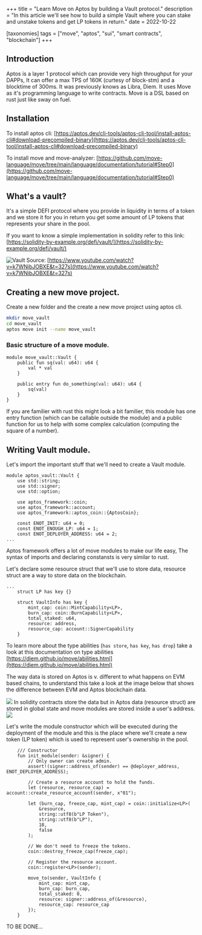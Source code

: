 +++
title = "Learn Move on Aptos by building a Vault protocol."
description = "In this article we'll see how to build a simple Vault where you can stake and unstake tokens and get LP tokens in return."
date = 2022-10-22

[taxonomies]
tags = ["move", "aptos", "sui", "smart contracts", "blockchain"]
+++

## Introduction

Aptos is a layer 1 protocol which can provide very high throughput for your DAPPs, It can offer a max TPS of 160K (curtesy of block-stm) and a blocktime of 300ms. It was previously knows as Libra, Diem. It uses Move as it's programming language to write contracts. Move is a DSL based on rust just like sway on fuel.

## Installation

To install aptos cli: [https://aptos.dev/cli-tools/aptos-cli-tool/install-aptos-cli#download-precompiled-binary](https://aptos.dev/cli-tools/aptos-cli-tool/install-aptos-cli#download-precompiled-binary)

To install move and move-analyzer: [https://github.com/move-language/move/tree/main/language/documentation/tutorial#Step0](https://github.com/move-language/move/tree/main/language/documentation/tutorial#Step0)

## What's a vault?

It's a simple DEFI protocol where you provide in liquidity in terms of a token and we store it for you in return you get some amount of LP tokens that represents your share in the pool.

If you want to know a simple implementation in solidity refer to this link: [https://solidity-by-example.org/defi/vault/](https://solidity-by-example.org/defi/vault/)

![Vault](/2022-10-22-16-08-14.png)
Source: [https://www.youtube.com/watch?v=k7WNibJOBXE&t=327s](https://www.youtube.com/watch?v=k7WNibJOBXE&t=327s)

## Creating a new move project.

Create a new folder and the create a new move project using aptos cli.

```bash
mkdir move_vault
cd move_vault
aptos move init --name move_vault
```

### Basic structure of a move module.

```
module move_vault::Vault {
    public fun sq(val: u64): u64 {
        val * val
    }

    public entry fun do_something(val: u64): u64 {
        sq(val)
    }
}
```

If you are familier with rust this might look a bit familier, this module has one entry function (which can be callable outside the module) and a public function for us to help with some complex calculation (computing the square of a number).

## Writing Vault module.

Let's import the important stuff that we'll need to create a Vault module.

```move
module aptos_vault::Vault {
    use std::string;
    use std::signer;
    use std::option;

    use aptos_framework::coin;
    use aptos_framework::account;
    use aptos_framework::aptos_coin::{AptosCoin};

    const ENOT_INIT: u64 = 0;
    const ENOT_ENOUGH_LP: u64 = 1;
    const ENOT_DEPLOYER_ADDRESS: u64 = 2;
...
```

Aptos framework offers a lot of move modules to make our life easy, The syntax of imports and declaring constansts is very similar to rust.

Let's declare some resource struct that we'll use to store data, resource struct are a way to store data on the blockchain.

```move
...
    struct LP has key {}

    struct VaultInfo has key {
        mint_cap: coin::MintCapability<LP>,
        burn_cap: coin::BurnCapability<LP>,
        total_staked: u64,
        resource: address,
        resource_cap: account::SignerCapability
    }
```

To learn more about the type abilities (`has store`, `has key`, `has drop`) take a look at this documentation on type abilities [https://diem.github.io/move/abilities.html](https://diem.github.io/move/abilities.html)

The way data is stored on Aptos is v. different to what happens on EVM based chains, to understand this take a look at the image below that shows the difference between EVM and Aptos blockchain data.

![](/2022-10-22-16-21-12.png)
In solidity contracts store the data but in Aptos data (resource struct) are stored in global state and move modules are stored inside a user's address.
![](/2022-10-22-16-22-33.png)

Let's write the module constructor which will be executed during the deployment of the module and this is the place where we'll create a new token (LP token) which is used to represent user's ownership in the pool.

```move
    /// Constructor
    fun init_module(sender: &signer) {
        // Only owner can create admin.
        assert!(signer::address_of(sender) == @deployer_address, ENOT_DEPLOYER_ADDRESS);

        // Create a resource account to hold the funds.
        let (resource, resource_cap) = account::create_resource_account(sender, x"01");

        let (burn_cap, freeze_cap, mint_cap) = coin::initialize<LP>(
            &resource,
            string::utf8(b"LP Token"),
            string::utf8(b"LP"),
            18,
            false
        );

        // We don't need to freeze the tokens.
        coin::destroy_freeze_cap(freeze_cap);

        // Register the resource account.
        coin::register<LP>(sender);

        move_to(sender, VaultInfo {
            mint_cap: mint_cap,
            burn_cap: burn_cap,
            total_staked: 0,
            resource: signer::address_of(&resource),
            resource_cap: resource_cap
        });
    }
```

TO BE DONE...
